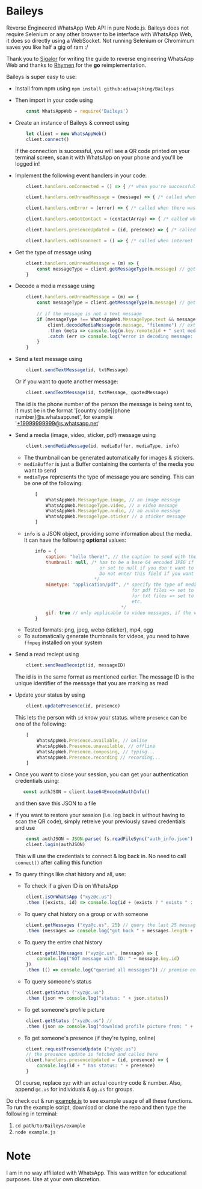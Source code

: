 # Baileys

 Reverse Engineered WhatsApp Web API in pure Node.js. Baileys does not require Selenium or any other browser to be interface with WhatsApp Web, it does so directly using a WebSocket. Not running Selenium or Chromimum saves you like half a gig of ram :/ 
 
 Thank you to [Sigalor](https://github.com/sigalor/whatsapp-web-reveng) for writing the guide to reverse engineering WhatsApp Web and thanks to [Rhymen](https://github.com/Rhymen/go-whatsapp/tree/484cfe758705761d76724e01839d6fc473dc10c4) for the __go__ reimplementation.

Baileys is super easy to use:
* Install from npm using
    ``` npm install github:adiwajshing/Baileys ```
* Then import in your code using 
    ``` javascript 
        const WhatsAppWeb = require('Baileys') 
    ```
* Create an instance of Baileys & connect using 
    ``` javascript
        let client = new WhatsAppWeb() 
        client.connect()
    ``` 
    If the connection is successful, you will see a QR code printed on your terminal screen, scan it with WhatsApp on your phone and you'll be logged in!
* Implement the following event handlers in your code:
    ``` javascript 
        client.handlers.onConnected = () => { /* when you're successfully authenticated with the WhatsApp Web servers */ } 
    ```
    ``` javascript 
        client.handlers.onUnreadMessage = (message) => { /* called when you have a pending unread message or recieve a new message */ } 
    ```
    ``` javascript 
        client.handlers.onError = (error) => { /* called when there was an error */ } 
    ```
    ``` javascript 
        client.handlers.onGotContact = (contactArray) => { /* called when we recieve the contacts (contactArray is an array) */ } 
    ```
    ``` javascript 
        client.handlers.presenceUpdated = (id, presence) => { /* called when you recieve an update on someone's presence */ } 
    ```
    ``` javascript 
        client.handlers.onDisconnect = () => { /* called when internet gets disconnected */ } 
    ```
* Get the type of message using
    ``` javascript
        client.handlers.onUnreadMessage = (m) => { 
            const messageType = client.getMessageType(m.message) // get what type of message it is -- text, image, video
        }
    ```
* Decode a media message using
    ``` javascript
        client.handlers.onUnreadMessage = (m) => { 
            const messageType = client.getMessageType(m.message) // get what type of message it is -- text, image, video
            
            // if the message is not a text message
            if (messageType !== WhatsAppWeb.MessageType.text && messageType !== WhatsAppWeb.MessageType.extendedText) {
                client.decodeMediaMessage(m.message, "filename") // extension applied automatically
                .then (meta => console.log(m.key.remoteJid + " sent media, saved at: " + meta.fileName))
                .catch (err => console.log("error in decoding message: " + err))
            }
        }
    ```
* Send a text message using 
    ``` javascript 
        client.sendTextMessage(id, txtMessage) 
    ``` 
    Or if you want to quote another message:
    ``` javascript 
        client.sendTextMessage(id, txtMessage, quotedMessage) 
    ``` 
    The id is the phone number of the person the message is being sent to, it must be in the format '[country code][phone number]@s.whatsapp.net', for example '+19999999999@s.whatsapp.net'
* Send a media (image, video, sticker, pdf) message using
    ``` javascript
        client.sendMediaMessage(id, mediaBuffer, mediaType, info)
    ```
    - The thumbnail can be generated automatically for images & stickers.
    - ```mediaBuffer``` is just a Buffer containing the contents of the media you want to send
    - ```mediaType``` represents the type of message you are sending. This can be one of the following:
        ``` javascript
            [
                WhatsAppWeb.MessageType.image, // an image message
                WhatsAppWeb.MessageType.video, // a video message
                WhatsAppWeb.MessageType.audio, // an audio message
                WhatsAppWeb.MessageType.sticker // a sticker message
            ]
        ```
    - ```info``` is a JSON object, providing some information about the media. It can have the following __optional__ values:
        ``` javascript
            info = {
                caption: "hello there!", // the caption to send with the media (cannot be sent with stickers though)
                thumbnail: null, /* has to be a base 64 encoded JPEG if you want to send a custom thumb, 
                                    or set to null if you don't want to send a thumbnail.
                                    Do not enter this field if you want to automatically generate a thumb
                                  */
                mimetype: "application/pdf", /* specify the type of media (optional for all media types except documents),
                                                for pdf files => set to "application/pdf",
                                                for txt files => set to "application/txt"
                                                etc.
                                            */
                gif: true // only applicable to video messages, if the video should be treated as a GIF
            }
        ```
    - Tested formats: png, jpeg, webp (sticker), mp4, ogg
    - To automatically generate thumbnails for videos, you need to have ``` ffmpeg ``` installed on your system
* Send a read reciept using 
    ``` javascript 
        client.sendReadReceipt(id, messageID) 
    ```
    The id is in the same format as mentioned earlier. The message ID is the unique identifier of the message that you are marking as read
* Update your status by using 
    ``` javascript
        client.updatePresence(id, presence) 
    ```
    This lets the person with ``` id ``` know your status. where ``` presence ``` can be one of the following:
    ``` javascript
        [
            WhatsAppWeb.Presence.available, // online
            WhatsAppWeb.Presence.unavailable, // offline
            WhatsAppWeb.Presence.composing, // typing...
            WhatsAppWeb.Presence.recording // recording...
        ]
    ```
    
* Once you want to close your session, you can get your authentication credentials using:
     ``` javascript
        const authJSON = client.base64EncodedAuthInfo() 
    ```
    and then save this JSON to a file
* If you want to restore your session (i.e. log back in without having to scan the QR code), simply retreive your previously saved credentials and use
    ``` javascript
        const authJSON = JSON.parse( fs.readFileSync("auth_info.json") )
        client.login(authJSON)
    ```
    This will use the credentials to connect & log back in. No need to call ``` connect() ``` after calling this function
* To query things like chat history and all, use:
    * To check if a given ID is on WhatsApp
    ``` javascript
        client.isOnWhatsApp ("xyz@c.us")
        .then ((exists, id) => console.log(id + (exists ? " exists " : " does not exist") + "on WhatsApp"))
    ```
    * To query chat history on a group or with someone
    ``` javascript
        client.getMessages ("xyz@c.us", 25) // query the last 25 messages (replace 25 with the number of messages you want to query)
        .then (messages => console.log("got back " + messages.length + " messages"))
    ```
    * To query the entire chat history
    ``` javascript
        client.getAllMessages ("xyz@c.us", (message) => {
            console.log("GOT message with ID: " + message.key.id)
        })
        .then (() => console.log("queried all messages")) // promise ends once all messages are retreived
    ```
    * To query someone's status
    ``` javascript
        client.getStatus ("xyz@c.us")
        .then (json => console.log("status: " + json.status))
    ```
    * To get someone's profile picture
    ``` javascript
        client.getStatus ("xyz@c.us") // 
        .then (json => console.log("download profile picture from: " + json.eurl))
    ```
    * To get someone's presence (if they're typing, online)
    ``` javascript
        client.requestPresenceUpdate ("xyz@c.us")
        // the presence update is fetched and called here
        client.handlers.presenceUpdated = (id, presence) => {
            console.log(id + " has status: " + presence)
        } 

    ```
    
    Of course, replace ``` xyz ``` with an actual country code & number. 
    Also, append ``` @c.us ``` for individuals & ``` @g.us ``` for groups.


Do check out & run [example.js](example/example.js) to see example usage of all these functions.
To run the example script, download or clone the repo and then type the following in terminal:
1. ``` cd path/to/Baileys/example ```
2. ``` node example.js ```

# Note
 I am in no way affiliated with WhatsApp. This was written for educational purposes. Use at your own discretion.